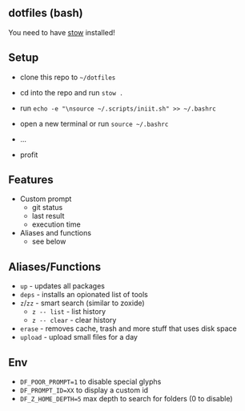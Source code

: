 ## dotfiles (bash)

You need to have [stow](https://www.gnu.org/software/stow/) installed!

## Setup

* clone this repo to `~/dotfiles`
* cd into the repo and run `stow .`
* run `echo -e "\nsource ~/.scripts/iniit.sh" >> ~/.bashrc`
* open a new terminal or run `source ~/.bashrc`

* ...
* profit

## Features

* Custom prompt
    * git status
    * last result
    * execution time
* Aliases and functions
    * see below

## Aliases/Functions

* `up` - updates all packages
* `deps` - installs an opionated list of tools
* `z`/`zz` - smart search (similar to zoxide)
    * `z -- list` - list history
    * `z -- clear` - clear history
* `erase` - removes cache, trash and more stuff that uses disk space
* `upload` - upload small files for a day

## Env
* `DF_POOR_PROMPT=1` to disable special glyphs
* `DF_PROMPT_ID=XX` to display a custom id
* `DF_Z_HOME_DEPTH=5` max depth to search for folders (0 to disable)
